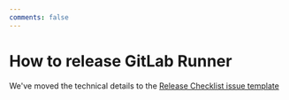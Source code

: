 ```yaml
---
comments: false
---
```


# How to release GitLab Runner

We've moved the technical details to the [Release Checklist issue template](../../.gitlab/issue_templates/Release%20Checklist.md)